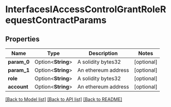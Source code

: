 # InterfacesIAccessControlGrantRoleRequestContractParams

## Properties

Name | Type | Description | Notes
------------ | ------------- | ------------- | -------------
**param_0** | Option<**String**> | A solidity bytes32 | [optional]
**param_1** | Option<**String**> | An ethereum address | [optional]
**role** | Option<**String**> | A solidity bytes32 | [optional]
**account** | Option<**String**> | An ethereum address | [optional]

[[Back to Model list]](../README.md#documentation-for-models) [[Back to API list]](../README.md#documentation-for-api-endpoints) [[Back to README]](../README.md)



